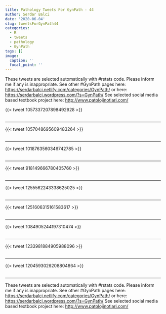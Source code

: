 ```yaml
---
title: Pathology Tweets For GynPath - 44
author: Serdar Balci
date: '2020-06-04'
slug: tweetsForGynPath44
categories:
  - R
  - tweets
  - pathology
  - GynPath
tags: []
image:
  caption: ''
  focal_point: ''
---
```



These tweets are selected automatically with #rstats code. Please inform me if any is inappropriate.
See other #GynPath pages here: https://serdarbalci.netlify.com/categories/GynPath/  or here: https://serdarbalci.wordpress.com/?s=GynPath/ 
See selected social media based textbook project here: http://www.patolojinotlari.com/

{{< tweet 1057337207898492928 >}}
<br>
<br>
<hr>
{{< tweet 1057048695609483264 >}}
<br>
<br>
<hr>
{{< tweet 1018763560346742785 >}}
<br>
<br>
<hr>
{{< tweet 918149666780405760 >}}
<br>
<br>
<hr>
{{< tweet 1255562243338625025 >}}
<br>
<br>
<hr>
{{< tweet 1251606315161583617 >}}
<br>
<br>
<hr>
{{< tweet 1084905244197310474 >}}
<br>
<br>
<hr>
{{< tweet 1233981884905988096 >}}
<br>
<br>
<hr>
{{< tweet 1204593026208804864 >}}
<br>
<br>
<hr>


These tweets are selected automatically with #rstats code. Please inform me if any is inappropriate.
See other #GynPath pages here: https://serdarbalci.netlify.com/categories/GynPath/  or here: https://serdarbalci.wordpress.com/?s=GynPath/ 
See selected social media based textbook project here: http://www.patolojinotlari.com/
